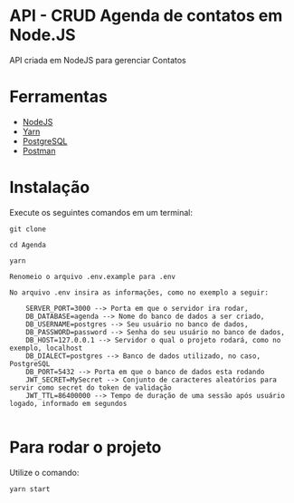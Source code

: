 # API - CRUD Agenda de contatos em Node.JS
API criada em NodeJS para gerenciar Contatos

# Ferramentas
- [NodeJS](https://nodejs.org/en/)
- [Yarn](https://yarnpkg.com/)
- [PostgreSQL](https://www.postgresql.org/download/)
- [Postman](https://www.getpostman.com/)

# Instalação

Execute os seguintes comandos em um terminal:

```
git clone
```

```
cd Agenda
```

```
yarn
```

```
Renomeio o arquivo .env.example para .env
```

```
No arquivo .env insira as informações, como no exemplo a seguir:

    SERVER_PORT=3000 --> Porta em que o servidor ira rodar,
    DB_DATABASE=agenda --> Nome do banco de dados a ser criado,
    DB_USERNAME=postgres --> Seu usuário no banco de dados,
    DB_PASSWORD=password --> Senha do seu usuário no banco de dados,
    DB_HOST=127.0.0.1 --> Servidor o qual o projeto rodará, como no exemplo, localhost
    DB_DIALECT=postgres --> Banco de dados utilizado, no caso, PostgreSQL
    DB_PORT=5432 --> Porta em que o banco de dados esta rodando
    JWT_SECRET=MySecret --> Conjunto de caracteres aleatórios para servir como secret do token de validação
    JWT_TTL=86400000 --> Tempo de duração de uma sessão após usuário logado, informado em segundos


```

# Para rodar o projeto

Utilize o comando:

```
yarn start
```
